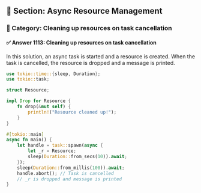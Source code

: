 ## 📘 Section: Async Resource Management  
### 🔹 Category: Cleaning up resources on task cancellation  
#### ✅ Answer 1113: Cleaning up resources on task cancellation

In this solution, an async task is started and a resource is created. When the task is cancelled, the resource is dropped and a message is printed.

```rust
use tokio::time::{sleep, Duration};
use tokio::task;

struct Resource;

impl Drop for Resource {
    fn drop(&mut self) {
        println!("Resource cleaned up!");
    }
}

#[tokio::main]
async fn main() {
    let handle = task::spawn(async {
        let _r = Resource;
        sleep(Duration::from_secs(10)).await;
    });
    sleep(Duration::from_millis(100)).await;
    handle.abort(); // Task is cancelled
    // _r is dropped and message is printed
}
```
